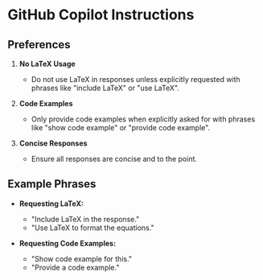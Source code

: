 # GitHub Copilot Instructions

## Preferences

1. **No LaTeX Usage**

   - Do not use LaTeX in responses unless explicitly requested with phrases like "include LaTeX" or "use LaTeX".

2. **Code Examples**

   - Only provide code examples when explicitly asked for with phrases like "show code example" or "provide code example".

3. **Concise Responses**
   - Ensure all responses are concise and to the point.

## Example Phrases

- **Requesting LaTeX:**

  - "Include LaTeX in the response."
  - "Use LaTeX to format the equations."

- **Requesting Code Examples:**
  - "Show code example for this."
  - "Provide a code example."
